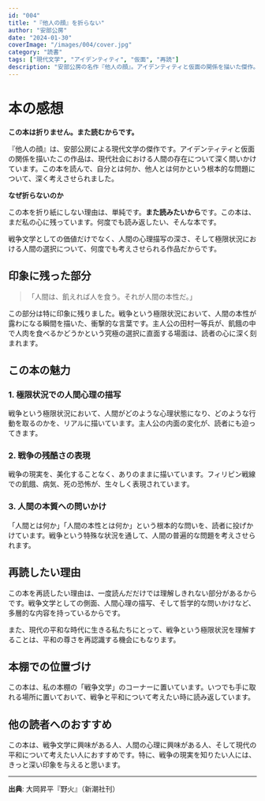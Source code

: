 ```yaml
---
id: "004"
title: "『他人の顔』を折らない"
author: "安部公房"
date: "2024-01-30"
coverImage: "/images/004/cover.jpg"
category: "読書"
tags: ["現代文学", "アイデンティティ", "仮面", "再読"]
description: "安部公房の名作『他人の顔』。アイデンティティと仮面の関係を描いた傑作。"
---
```


# 本の感想

**この本は折りません。また読むからです。**

『他人の顔』は、安部公房による現代文学の傑作です。アイデンティティと仮面の関係を描いたこの作品は、現代社会における人間の存在について深く問いかけています。この本を読んで、自分とは何か、他人とは何かという根本的な問題について、深く考えさせられました。

**なぜ折らないのか**

この本を折り紙にしない理由は、単純です。**また読みたいから**です。この本は、まだ私の心に残っています。何度でも読み返したい、そんな本です。

戦争文学としての価値だけでなく、人間の心理描写の深さ、そして極限状況における人間の選択について、何度でも考えさせられる作品だからです。

## 印象に残った部分

> 「人間は、飢えれば人を食う。それが人間の本性だ。」

この部分は特に印象に残りました。戦争という極限状況において、人間の本性が露わになる瞬間を描いた、衝撃的な言葉です。主人公の田村一等兵が、飢餓の中で人肉を食べるかどうかという究極の選択に直面する場面は、読者の心に深く刻まれます。

## この本の魅力

### 1. 極限状況での人間心理の描写
戦争という極限状況において、人間がどのような心理状態になり、どのような行動を取るのかを、リアルに描いています。主人公の内面の変化が、読者にも迫ってきます。

### 2. 戦争の残酷さの表現
戦争の現実を、美化することなく、ありのままに描いています。フィリピン戦線での飢餓、病気、死の恐怖が、生々しく表現されています。

### 3. 人間の本質への問いかけ
「人間とは何か」「人間の本性とは何か」という根本的な問いを、読者に投げかけています。戦争という特殊な状況を通して、人間の普遍的な問題を考えさせられます。

## 再読したい理由

この本を再読したい理由は、一度読んだだけでは理解しきれない部分があるからです。戦争文学としての側面、人間心理の描写、そして哲学的な問いかけなど、多層的な内容を持っているからです。

また、現代の平和な時代に生きる私たちにとって、戦争という極限状況を理解することは、平和の尊さを再認識する機会にもなります。

## 本棚での位置づけ

この本は、私の本棚の「戦争文学」のコーナーに置いています。いつでも手に取れる場所に置いておいて、戦争と平和について考えたい時に読み返しています。

## 他の読者へのおすすめ

この本は、戦争文学に興味がある人、人間の心理に興味がある人、そして現代の平和について考えたい人におすすめです。特に、戦争の現実を知りたい人には、きっと深い印象を与えると思います。

---

**出典**: 大岡昇平『野火』（新潮社刊）
